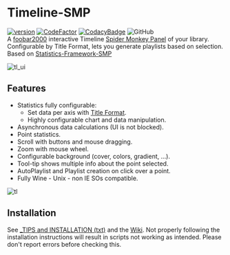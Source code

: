 # Timeline-SMP
[![version][version_badge]][changelog]
[![CodeFactor][codefactor_badge]](https://www.codefactor.io/repository/github/regorxxx/Timeline-SMP/overview/main)
[![CodacyBadge][codacy_badge]](https://www.codacy.com/gh/regorxxx/Timeline-SMP/dashboard?utm_source=github.com&amp;utm_medium=referral&amp;utm_content=regorxxx/Timeline-SMP&amp;utm_campaign=Badge_Grade)
![GitHub](https://img.shields.io/github/license/regorxxx/Timeline-SMP)  
A [foobar2000](https://www.foobar2000.org/) interactive Timeline 
[Spider Monkey Panel](https://theqwertiest.github.io/foo_spider_monkey_panel/) of your library. 
Configurable by Title Format, lets you generate playlists based on selection. Based on [Statistics-Framework-SMP](https://regorxxx.github.io/foobar2000-Framework-SMP.github.io/scripts/statistics-framework-smp/)

![tl_ui](https://github.com/regorxxx/Timeline-SMP/assets/83307074/f7303e56-978e-492d-b597-447278fb672f)

## Features
- Statistics fully configurable:
	- Set data per axis with [Title Format](https://wiki.hydrogenaud.io/index.php?title=Foobar2000:Title_Formatting_Reference).
	- Highly configurable chart and data manipulation.
- Asynchronous data calculations (UI is not blocked).
- Point statistics.
- Scroll with buttons and mouse dragging.
- Zoom with mouse wheel.
- Configurable background (cover, colors, gradient, ...).
- Tool-tip shows multiple info about the point selected.
- AutoPlaylist and Playlist creation on click over a point.
- Fully Wine - Unix - non IE SOs compatible.

![tl](https://github.com/regorxxx/Timeline-SMP/assets/83307074/ddc53d75-5bfa-4268-911c-364e305b3ef8)

## Installation
See [_TIPS and INSTALLATION (txt)](https://github.com/regorxxx/Device-Priority-SMP/blob/main/_TIPS%20and%20INSTALLATION.txt) and the [Wiki](https://github.com/regorxxx/Device-Priority-SMP/wiki/Installation).
Not properly following the installation instructions will result in scripts not working as intended. Please don't report errors before checking this.

[changelog]: CHANGELOG.md
[version_badge]: https://img.shields.io/github/release/regorxxx/Timeline-SMP.svg
[codacy_badge]: https://api.codacy.com/project/badge/Grade/e04be28637dd40d99fae7bd92f740677
[codefactor_badge]: https://www.codefactor.io/repository/github/regorxxx/Timeline-SMP/badge/main
